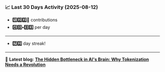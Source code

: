 <!--START_STATS-->
### 📈 Last 30 Days Activity (2025-08-12)  
- **1️⃣2️⃣2️⃣🎱** contributions  
- **4️⃣0️⃣•9️⃣3️⃣** per day
---
- **7️⃣2️⃣** day streak!
---
📝 **Latest blog:** [**The Hidden Bottleneck in AI's Brain: Why Tokenization Needs a Revolution**](https://andriak.com/blog/tokenization-revolution)
<!--END_STATS-->
